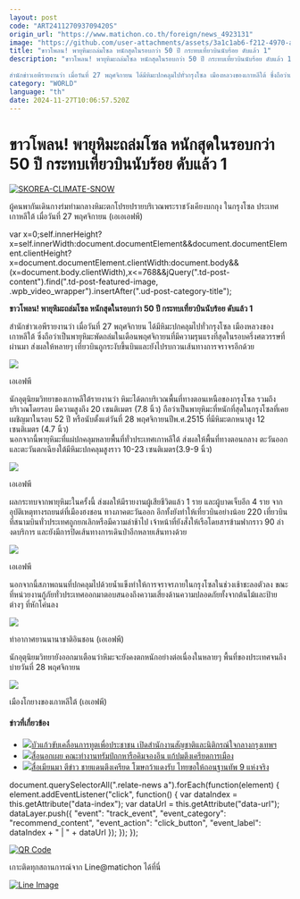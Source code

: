 ```yaml
---
layout: post
code: "ART241127093709420S"
origin_url: "https://www.matichon.co.th/foreign/news_4923131"
image: "https://github.com/user-attachments/assets/3a1c1ab6-f212-4970-a730-e3fd9cf37319"
title: "ขาวโพลน! พายุหิมะถล่มโซล หนักสุดในรอบกว่า 50 ปี กระทบเที่ยวบินนับร้อย ดับแล้ว 1"
description: "ขาวโพลน! พายุหิมะถล่มโซล หนักสุดในรอบกว่า 50 ปี กระทบเที่ยวบินนับร้อย ดับแล้ว 1

สำนักข่าวเอพีรายงานว่า เมื่อวันที่ 27 พฤศจิกายน ได้มีหิมะปกคลุมไปทั่วกรุงโซล เมืองหลวงของเกาหลีใต้ ซึ่งถือว่าเป็นพายุหิมะพัดถล่มในเดือนพฤศจิกายนที่มีความรุนแรงที่สุดในรอบครึ่งศตวรรษที่ผ่านมา ส่งผลให้หลายๆ เที่ยวบินถูกระงับขึ้นบินและยังไปรบกวนเส้นทางการจราจรอีกด้วย"
category: "WORLD"
language: "th"
date: 2024-11-27T10:06:57.520Z
---
```


# ขาวโพลน! พายุหิมะถล่มโซล หนักสุดในรอบกว่า 50 ปี กระทบเที่ยวบินนับร้อย ดับแล้ว 1

[![](https://www.matichon.co.th/wp-content/uploads/2024/11/AFP__20241127__36NB6EE__v1__HighRes__SkoreaClimateSnow.jpg "SKOREA-CLIMATE-SNOW")](https://www.matichon.co.th/wp-content/uploads/2024/11/AFP__20241127__36NB6EE__v1__HighRes__SkoreaClimateSnow.jpg)

ผู้คนพากันเดินกางร่มท่ามกลางหิมะตกโปรยปรายบริเวณพระราชวังเคียงบกกุง ในกรุงโซล ประเทศเกาหลีใต้ เมื่อวันที่ 27 พฤศจิกายน (เอเอเอฟพี)

var x=0;self.innerHeight?x=self.innerWidth:document.documentElement&&document.documentElement.clientHeight?x=document.documentElement.clientWidth:document.body&&(x=document.body.clientWidth),x<=768&&jQuery(".td-post-content").find(".td-post-featured-image, .wpb\_video\_wrapper").insertAfter(".ud-post-category-title");

**ขาวโพลน! พายุหิมะถล่มโซล หนักสุดในรอบกว่า 50 ปี กระทบเที่ยวบินนับร้อย ดับแล้ว 1**

สำนักข่าวเอพีรายงานว่า เมื่อวันที่ 27 พฤศจิกายน ได้มีหิมะปกคลุมไปทั่วกรุงโซล เมืองหลวงของเกาหลีใต้ ซึ่งถือว่าเป็นพายุหิมะพัดถล่มในเดือนพฤศจิกายนที่มีความรุนแรงที่สุดในรอบครึ่งศตวรรษที่ผ่านมา ส่งผลให้หลายๆ เที่ยวบินถูกระงับขึ้นบินและยังไปรบกวนเส้นทางการจราจรอีกด้วย

![](https://www.matichon.co.th/wp-content/uploads/2024/11/AFP__20241127__36NB6DV__v1__HighRes__SkoreaClimateSnow.jpg)

เอเอฟพี

นักอุตุนิยมวิทยาของเกาหลีใต้รายงานว่า หิมะได้ตกบริเวณพื้นที่ทางตอนเหนือของกรุงโซล รวมถึงบริเวณโดยรอบ มีความสูงถึง 20 เซนติเมตร (7.8 นิ้ว) ถือว่าเป็นพายุหิมะที่หนักที่สุดในกรุงโซลที่เคยเผชิญมาในรอบ 52 ปี หรือนับตั้งแต่วันที่ 28 พฤศจิกายนปีพ.ศ.2515 ที่มีหิมะตกหนาสูง 12 เซนติเมตร (4.7 นิ้ว)  
นอกจากนี้พายุหิมะที่แผ่ปกคลุมหลายพื้นที่ทั่วประเทศเกาหลีใต้ ส่งผลให้พื้นที่ทางตอนกลาง ตะวันออกและตะวันตกเฉียงใต้มีหิมะปกคลุมสูงราว 10-23 เซนติเมตร(3.9-9 นิ้ว)

![](https://www.matichon.co.th/wp-content/uploads/2024/11/AFP__20241127__36NB6EJ__v1__HighRes__SkoreaClimateSnow.jpg)

เอเอฟพี

ผลกระทบจากพายุหิมะในครั้งนี้ ส่งผลให้มีรายงานผู้เสียชีวิตแล้ว 1 ราย และผู้บาดเจ็บอีก 4 ราย จากอุบัติเหตุทางรถยนต์ที่เมืองฮงชอน ทางภาคตะวันออก อีกทั้งยังทำให้เที่ยวบินอย่างน้อย 220 เที่ยวบินที่สนามบินทั่วประเทศถูกยกเลิกหรือมีความล่าช้าไป เจ้าหน้าที่ยังสั่งให้เรือโดยสารข้ามฟากราว 90 ลำงดบริการ และยังมีการปิดเส้นทางการเดินป่าอีกหลายเส้นทางด้วย

![](https://www.matichon.co.th/wp-content/uploads/2024/11/AFP__20241127__36NB6EF__v1__HighRes__SkoreaClimateSnow.jpg)

เอเอฟพี

นอกจากนี้สภาพถนนที่ปกคลุมไปด้วยน้ำแข็งทำให้การจราจรภายในกรุงโซลในช่วงเช้าชะลอตัวลง ขณะที่หน่วยงานกู้ภัยทั่วประเทศออกมาตอบสนองถึงความเสี่ยงด้านความปลอดภัยทั้งจากต้นไม้และป้ายต่างๆ ที่หักโค่นลง

![](https://www.matichon.co.th/wp-content/uploads/2024/11/AFP__20241127__36ND2PM__v2__HighRes__SkoreaWeatherSnow.jpg)

ท่าอากาศยานนานาชาติอินชอน (เอเอฟพี)

นักอุตุนิยมวิทยายังออกมาเตือนว่าหิมะจะยังคงตกหนักอย่างต่อเนื่องในหลายๆ พื้นที่ของประเทศจนถึงบ่ายวันที่ 28 พฤศจิกายน

![](https://www.matichon.co.th/wp-content/uploads/2024/11/AFP__20241127__36ND9EU__v2__HighRes__SkoreaWeatherSnow.jpg)

เมืองโกยางของเกาหลีใต้ (เอเอฟพี)

#### ข่าวที่เกี่ยวข้อง

*   [![](https://www.matichon.co.th/wp-content/uploads/2024/11/728-338.jpg)บัวแก้วขับเคลื่อนการทูตเพื่อประชาชน เปิดสำนักงานสัญชาติและนิติกรณ์ใจกลางกรุงเทพฯ](https://www.matichon.co.th/foreign/news_4923207)
*   [![](https://www.matichon.co.th/wp-content/uploads/2024/11/728-AP24331018583518.jpg)สื่อนอกเผย คณะทำงานทรัมป์ถกหารือคิมจองอึน แก้ปมตึงเครียดการเมือง](https://www.matichon.co.th/foreign/news_4923170)
*   [![](https://www.matichon.co.th/wp-content/uploads/2024/11/38254.jpg)สื่อเมียนมา ตีข่าว ชายแดนตึงเครียด โฆษกว้าแดงรับ ไทยขอให้ถอนฐานทัพ 9 แห่งจริง](https://www.matichon.co.th/foreign/news_4922835)

document.querySelectorAll(".relate-news a").forEach(function(element) { element.addEventListener("click", function() { var dataIndex = this.getAttribute("data-index"); var dataUrl = this.getAttribute("data-url"); dataLayer.push({ "event": "track\_event", "event\_category": "recommend\_content", "event\_action": "click\_button", "event\_label": dataIndex + " | " + dataUrl }); }); });

[![QR Code](https://www.matichon.co.th/wp-content/uploads/2023/07/wob1371z.jpg)](https://lin.ee/ht0nDxX)

เกาะติดทุกสถานการณ์จาก Line@matichon ได้ที่นี่

[![Line Image](https://www.matichon.co.th/wp-content/uploads/2023/07/th.png)](https://lin.ee/ht0nDxX)